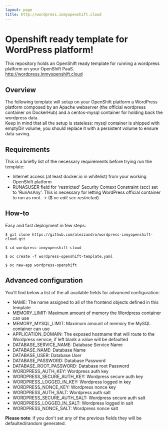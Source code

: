 ```yaml
---
layout: page
title: http://wordpress.inmyopenshift.cloud
---
```

# Openshift ready template for WordPress platform!

This repository holds an OpenShift ready template for running a wordpress platform on your OpenShift PaaS.
<br>
<a href="http://wordpress.inmyopenshift.cloud">http://wordpress.inmyopenshift.cloud</a>

## Overview
The following template will setup on your OpenShift platform a WordPress platform composed by an Apache webserver (the official wordpress container on DockerHub) and a centos-mysql container for holding back the wordpress data.<br>
Keep in mind that all the setup is stateless: mysql container is shipped with emptyDir volume, you should replace it with a persistent volume to ensure data saving.

## Requirements
This is a briefly list of the necessary requirements before trying run the template:
* Internet access (at least docker.io in whitelist) from your working OpenShift platform
* RUNASUSER field for 'restricted' Security Context Constraint (scc) set to 'RunAsAny'. This is necessary for letting WordPress official container to run as root. -> ($ <i>oc edit scc restricted</i>)

## How-to
Easy and fast deployment in few steps:
```
$ git clone https://github.com/alezzandro/wordpress-inmyopenshift-cloud.git

$ cd wordpress-inmyopenshift-cloud

$ oc create -f wordpress-openshift-template.yaml

$ oc new-app wordpress-openshift
```

## Advanced configuration
You'll find below a list of the all available fields for advanced configuration:
* NAME: The name assigned to all of the frontend objects defined in this template
* MEMORY_LIMIT: Maximum amount of memory the Wordpress container can use
* MEMORY_MYSQL_LIMIT: Maximum amount of memory the MySQL container can use
* APPLICATION_DOMAIN: The exposed hostname that will route to the Wordpress service, if left blank a value will be defaulted
* DATABASE_SERVICE_NAME: Database Service Name
* DATABASE_NAME: Database Name
* DATABASE_USER: Database User
* DATABASE_PASSWORD: Database Password
* DATABASE_ROOT_PASSWORD: Database root Password
* WORDPRESS_AUTH_KEY: Wordpress auth key
* WORDPRESS_SECURE_AUTH_KEY: Wordpress secure auth key
* WORDPRESS_LOGGED_IN_KEY: Wordpress logged in key
* WORDPRESS_NONCE_KEY: Wordpress nonce key
* WORDPRESS_AUTH_SALT: Wordpress auth salt
* WORDPRESS_SECURE_AUTH_SALT: Wordpress secure auth salt
* WORDPRESS_LOGGED_IN_SALT: Wordpress logged in salt
* WORDPRESS_NONCE_SALT: Wordpress nonce salt

<b>Please note</b>: if you don't set any of the previous fields they will be defaulted/random generated.

